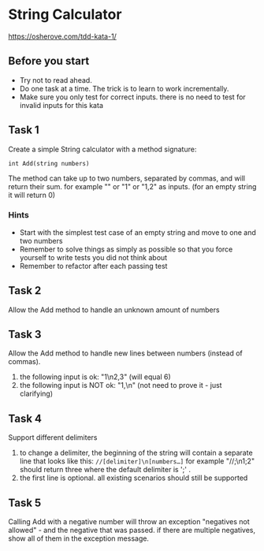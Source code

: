# String Calculator
https://osherove.com/tdd-kata-1/

## Before you start
- Try not to read ahead.
- Do one task at a time. The trick is to learn to work incrementally.
- Make sure you only test for correct inputs. there is no need to test for invalid inputs for this kata

## Task 1
Create a simple String calculator with a method signature:
```
int Add(string numbers)
```
The method can take up to two numbers, separated by commas, and will return their sum. 
for example "" or "1" or "1,2" as inputs.
(for an empty string it will return 0) 

### Hints
- Start with the simplest test case of an empty string and move to one and two numbers
- Remember to solve things as simply as possible so that you force yourself to write tests you did not think about
- Remember to refactor after each passing test

## Task 2
Allow the Add method to handle an unknown amount of numbers

## Task 3
Allow the Add method to handle new lines between numbers (instead of commas).
1. the following input is ok: "1\n2,3" (will equal 6)
2. the following input is NOT ok: "1,\n" (not need to prove it - just clarifying)

## Task 4
Support different delimiters
1. to change a delimiter, the beginning of the string will contain a separate line that looks like this: `//[delimiter]\n[numbers…]` for example "//;\n1;2" should return three where the default delimiter is ';' .
2. the first line is optional. all existing scenarios should still be supported

## Task 5
Calling Add with a negative number will throw an exception "negatives not allowed" - and the negative that was passed. 
if there are multiple negatives, show all of them in the exception message.